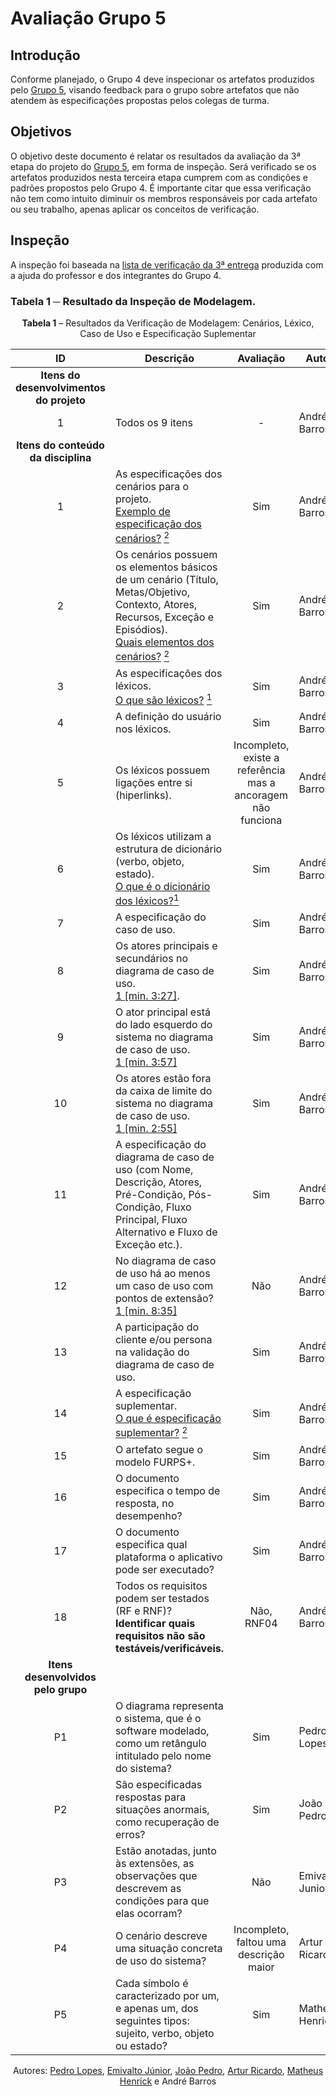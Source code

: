 # Avaliação Grupo 5

## Introdução

Conforme planejado, o Grupo 4 deve inspecionar os artefatos produzidos pelo [Grupo 5](https://github.com/Requisitos-de-Software/2024.2-TesouroDireto), visando feedback para o grupo sobre artefatos que não atendem às especificações propostas pelos colegas de turma.

## Objetivos

O objetivo deste documento é relatar os resultados da avaliação da 3ª etapa do projeto do [Grupo 5](https://github.com/Requisitos-de-Software/2024.2-TesouroDireto), em forma de inspeção. Será verificado se os artefatos produzidos nesta terceira etapa cumprem com as condições e padrões propostos pelo Grupo 4. É importante citar que essa verificação não tem como intuito diminuir os membros responsáveis por cada artefato ou seu trabalho, apenas aplicar os conceitos de verificação.

## Inspeção

A inspeção foi baseada na [lista de verificação da 3ª entrega](../../lista_verif/entrega3.md) produzida com a ajuda do professor e dos integrantes do Grupo 4.

### Tabela 1 ─ Resultado da Inspeção de Modelagem.

<center> 

**Tabela 1** – Resultados da Verificação de Modelagem: Cenários, Léxico, Caso de Uso e Especificação Suplementar


|        ID        | Descrição                                                                                                                                                                  | Avaliação   | Autor            | Data e Hora         |
| :--------------: | -------------------------------------------------------------------------------------------------------------------------------------------------------------------------- | :---------: | ----------------- | ------------------- |
| **Itens do desenvolvimentos do projeto** |                                                                                                                                                        |             |                   |                     |
|        1         | Todos os 9 itens       | - | André Barros      | -     |
| **Itens do conteúdo da disciplina** |                                                                                                                                                        |             |                   |                     |
|        1         | As especificações dos cenários para o projeto. <br> <a href="../referencias_png/especificacaocenarios.png" target="_blank">Exemplo de especificação dos cenários?</a> <a id="anchor_2" href="#REF2"><sup>2</sup></a>       | Sim | André Barros      | 09/12/2024 20:25      |
|        2         | Os cenários possuem os elementos básicos de um cenário (Título, Metas/Objetivo, Contexto, Atores, Recursos, Exceção e Episódios). <br> <a href="../referencias_png/elementoscenarios.png" target="_blank">Quais elementos dos cenários?</a> <a id="anchor_2" href="#REF2"><sup>2</sup></a>     | Sim | André Barros      |  09/12/2024 20:25     |
|        3         | As especificações dos léxicos. <br> <a href="../referencias_png/oqsaolexicos.png" target="_blank">O que são léxicos?</a> <a id="anchor_1" href="#REF1"><sup>1</sup></a>                                          | Sim | André Barros      | 09/12/2024 20:25   |
|        4         | A definição do usuário nos léxicos.                                                                                                                                        | Sim | André Barros      | 09/12/2024 20:25  |
|        5         | Os léxicos possuem ligações entre si (hiperlinks).                                                                                                                         | Incompleto, existe a referência mas a ancoragem não funciona | André Barros      |  09/12/2024 20:25  |
|        6         | Os léxicos utilizam a estrutura de dicionário (verbo, objeto, estado). <br> <a href="../referencias_png/tiposlexicos.png" target="_blank">O que é o dicionário dos léxicos?</a><a id="anchor_1" href="#REF1"><sup>1</sup></a>       | Sim | André Barros      | 09/12/2024 20:25       |
|        7         | A especificação do caso de uso.                                                                                                                                             | Sim | André Barros      |    09/12/2024 20:25    |
|        8         | Os atores principais e secundários no diagrama de caso de uso. <br> <a id="anchor_1" href="#REF1">1 [min. 3:27]</a>.                            |Sim | André Barros      | 09/12/2024 20:25        |
|        9         | O ator principal está do lado esquerdo do sistema no diagrama de caso de uso. <br> <a id="anchor_1" href="#REF1">1 [min. 3:57]</a>             | Sim | André Barros      | 09/12/2024 20:25    |
|       10         | Os atores estão fora da caixa de limite do sistema no diagrama de caso de uso. <br> <a id="anchor_1" href="#REF1">1 [min. 2:55]</a>            | Sim | André Barros      | 09/12/2024 20:25      |
|       11         | A especificação do diagrama de caso de uso (com Nome, Descrição, Atores, Pré-Condição, Pós-Condição, Fluxo Principal, Fluxo Alternativo e Fluxo de Exceção etc.).           | Sim | André Barros      | 09/12/2024 20:25    |
|       12         | No diagrama de caso de uso há ao menos um caso de uso com pontos de extensão? <br> <a id="anchor_1" href="#REF1">1 [min. 8:35]</a>   | Não | André Barros      | 09/12/2024 20:25    |
|       13         | A participação do cliente e/ou persona na validação do diagrama de caso de uso.                                                                                            | Sim | André Barros      | 09/12/2024 20:25    |
|       14         | A especificação suplementar. <br> <a href="../referencias_png/oqesuplementar.png" target="_blank">O que é especificação suplementar?</a> <a id="anchor_2" href="#REF2"><sup>2</sup></a>                                      | Sim | André Barros      | 09/12/2024 20:25  |
|       15         | O artefato segue o modelo FURPS+.                                                                                                                                          | Sim | André Barros      | 09/12/2024 20:25   |
|       16         | O documento especifica o tempo de resposta, no desempenho?                                                                                                                 | Sim | André Barros      | 09/12/2024 20:25    |
|       17         | O documento especifica qual plataforma o aplicativo pode ser executado?                                                                                                    | Sim | André Barros      | 09/12/2024 20:25    |
|       18         | Todos os requisitos podem ser testados (RF e RNF)? <br> **Identificar quais requisitos não são testáveis/verificáveis.**                                                    | Não, RNF04 | André Barros      |  09/12/2024 20:25   |
|       **Itens desenvolvidos pelo grupo**          |   |  |  |  |
|       P1         |  O diagrama representa o sistema, que é o software modelado, como um retângulo intitulado pelo nome do sistema?          | Sim | Pedro Lopes | 09/12/2024 20:25    |
|       P2         | São especificadas respostas para situações anormais, como recuperação de erros?                        | Sim | João Pedro      |   09/12/2024 20:25      |
|       P3         |  Estão anotadas, junto às extensões, as observações que descrevem as condições para que elas ocorram? | Não | Emivalto Junior      |  09/12/2024 20:25      |
|       P4         |  O cenário descreve uma situação concreta de uso do sistema? | Incompleto, faltou uma descrição maior| Artur Ricardo      |  09/12/2024 20:25   |
|       P5         |      Cada símbolo é caracterizado por um, e apenas um, dos seguintes tipos: sujeito, verbo, objeto ou estado?         | Sim | Matheus Henrick      | 09/12/2024 20:25      |

Autores: [Pedro Lopes](https://github.com/pLopess), [Emivalto Júnior](https://github.com/EmivaltoJrr), [João Pedro](https://github.com/JoosPerro), [Artur Ricardo](https://github.com/algorithmorphic), [Matheus Henrick](https://github.com/MatheusHenrickSantos) e André Barros

</center>